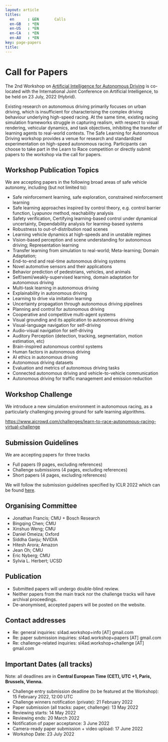 ```yaml
---
layout: article
titles:
  en      : &EN       Calls
  en-GB   : *EN
  en-US   : *EN
  en-CA   : *EN
  en-AU   : *EN
key: page-papers
title:
---
```


<style>
.article__header h1 {
    display: none;
}
</style>

# Call for Papers

<p>The 2nd Workshop on <a href="https://learn-to-race.org/workshop-ai4ad-ijcai2022/" target="_blank">Artificial Intelligence for Autonomous Driving</a> is co-located with the International Joint Conference on Artificial Intelligence, to be held on 23 July, 2022 (Hybrid).</p>

Existing research on autonomous driving primarily focuses on urban driving, which is insufficient for characterising the complex driving behaviour underlying high-speed racing. At the same time, existing racing simulation frameworks struggle in capturing realism, with respect to visual rendering, vehicular dynamics, and task objectives, inhibiting the transfer of learning agents to real-world contexts. The Safe Learning for Autonomous Driving workshop provides a venue for research and standardized experimentation on high-speed autonomous racing. Participants can choose to take part in the Learn to Race competition or directly submit papers to the workshop via the call for papers.

## Workshop Publication Topics

We are accepting papers in the following broad areas of safe vehicle autonomy, including (but not limited to):

- Safe reinforcement learning, safe exploration, constrained reinforcement learning
- Safe learning approaches inspired by control theory, e.g. control barrier function, Lyapunov method, reachability analysis
- Safety verification, Certifying learning-based control under dynamical uncertainty, Dependability analysis for learning-based systems
- Robustness to out-of-distribution road scenes
- Learning vehicle dynamics at high-speeds and in unstable regimes
- Vision-based perception and scene understanding for autonomous driving; Representation learning
- Transfer learning from simulation to real-world; Meta-learning; Domain Adaptation;
- End-to-end and real-time autonomous driving systems
- Novel automotive sensors and their applications
- Behavior prediction of pedestrians, vehicles, and animals
- Self/semi/weakly-supervised learning, domain adaptation for autonomous driving
- Multi-task learning in autonomous driving
- Explainability in autonomous driving
- Learning to drive via imitation learning
- Uncertainty propagation through autonomous driving pipelines
- Planning and control for autonomous driving
- Cooperative and competitive multi-agent systems
- Visual grounding and its application to autonomous driving
- Visual-language navigation for self-driving
- Audio-visual navigation for self-driving
- Auditory Perception (detection, tracking, segmentation, motion estimation, etc)
- Brain-inspired autonomous control systems
- Human factors in autonomous driving
- AI ethics in autonomous driving
- Autonomous driving datasets
- Evaluation and metrics of autonomous driving tasks
- Connected autonomous driving and vehicle-to-vehicle communication
- Autonomous driving for traffic management and emission reduction

## Workshop Challenge

We introduce a new simulation environment in autonomous racing, as a particularly challenging proving ground for safe learning algorithms.

https://www.aicrowd.com/challenges/learn-to-race-autonomous-racing-virtual-challenge

## Submission Guidelines

We are accepting papers for three tracks
- Full papers (9 pages, excluding references)
- Challenge submissions (4 pages, excluding references)
- Short papers (4 pages, excluding references)

We will follow the submission guidelines specified by ICLR 2022 which can be found [here](https://iclr.cc/Conferences/2022/CallForPapers).

## Organising Committee

- Jonathan Francis; CMU + Bosch Research
- Bingqing Chen; CMU
- Xinshuo Weng; CMU
- Daniel Omeiza; Oxford
- Siddha Ganju; NVIDIA
- Hitesh Arora; Amazon
- Jean Oh; CMU
- Eric Nyberg; CMU
- Sylvia L. Herbert; UCSD

## Publication

- Submitted papers will undergo double-blind review.
- Neither papers from the main track nor the challenge tracks will have archival proceedings.
- De-anonymised, accepted papers will be posted on the website.

## Contact addresses

- Re: general inquiries: sl4ad.workshop+info [AT] gmail.com
- Re: paper submission inquiries: sl4ad.workshop+papers [AT] gmail.com
- Re: challenge-related inquiries: sl4ad.workshop+challenge [AT] gmail.com

## Important Dates (all tracks)

Note: all deadlines are in <b>Central European Time (CET), UTC +1, Paris, Brussels, Vienna.</b>

- Challenge entry submission deadline (to be featured at the Workshop): 15 February 2022, 12:00 UTC
- Challenge winners notification (private): 21 February 2022
- Paper submission (all tracks: paper, challenge): 13 May 2022
- Reviewing starts: 14 May 2022
- Reviewing ends: 20 March 2022
- Notification of paper acceptance: 3 June 2022
- Camera-ready paper submission + video upload: 17 June 2022
- Workshop Date: 23 July 2022
